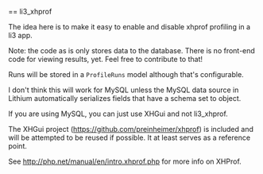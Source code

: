 == li3_xhprof

The idea here is to make it easy to enable and disable xhprof profiling in a li3 app.

Note: the code as is only stores data to the database.  There is no front-end code for
viewing results, yet.  Feel free to contribute to that!

Runs will be stored in a `ProfileRuns` model although that's configurable.

I don't think this will work for MySQL unless the MySQL data source in Lithium
automatically serializes fields that have a schema set to object.

If you are using MySQL, you can just use XHGui and not li3_xhprof.   

The XHGui project (https://github.com/preinheimer/xhprof) is included and will be
attempted to be reused if possible.  It at least serves as a reference point.

See http://php.net/manual/en/intro.xhprof.php for more info on XHProf.


